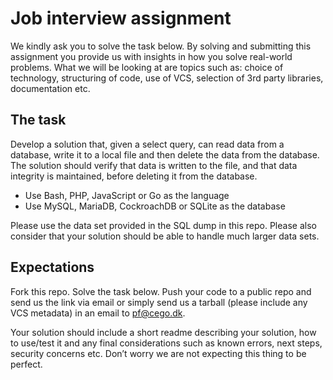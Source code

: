 # Job interview assignment
We kindly ask you to solve the task below. By solving and submitting this assignment you provide us with insights in how you solve real-world problems. What we will be looking at are topics such as: choice of technology, structuring of code, use of VCS, selection of 3rd party libraries, documentation etc.

## The task
Develop a solution that, given a select query, can read data from a database, write it to a local file and then delete the data from the database. The solution should verify that data is written to the file, and that data integrity is maintained, before deleting it from the database.

- Use Bash, PHP, JavaScript or Go as the language
- Use MySQL, MariaDB, CockroachDB or SQLite as the database

Please use the data set provided in the SQL dump in this repo. Please also consider that your solution should be able to handle much larger data sets.

## Expectations
Fork this repo. Solve the task below. Push your code to a public repo and send us the link via email or simply send us a tarball (please include any VCS metadata) in an email to pf@cego.dk.

Your solution should include a short readme describing your solution, how to use/test it and any final considerations such as known errors, next steps, security concerns etc. Don’t worry we are not expecting this thing to be perfect.
